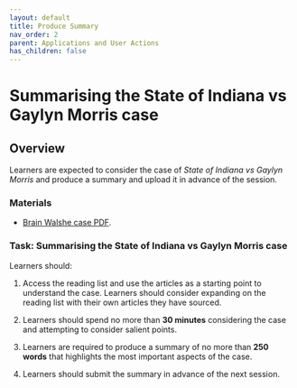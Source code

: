 ```yaml
---
layout: default
title: Produce Summary
nav_order: 2
parent: Applications and User Actions
has_children: false
---
```


# Summarising the State of Indiana vs Gaylyn Morris case

## Overview
Learners are expected to consider the case of *State of Indiana vs Gaylyn Morris* and produce a summary and upload it in advance of the session.

### Materials
* [Brain Walshe case PDF](resources/morris.pdf).


### Task: Summarising the State of Indiana vs Gaylyn Morris case
Learners should:

1. Access the reading list and use the articles as a starting point to understand the case. Learners should consider expanding on the reading list with their own articles they have sourced.

2. Learners should spend no more than **30 minutes** considering the case and attempting to consider salient points.

3. Learners are required to produce a summary of no more than **250 words** that highlights the most important aspects of the case.

4. Learners should submit the summary in advance of the next session.
